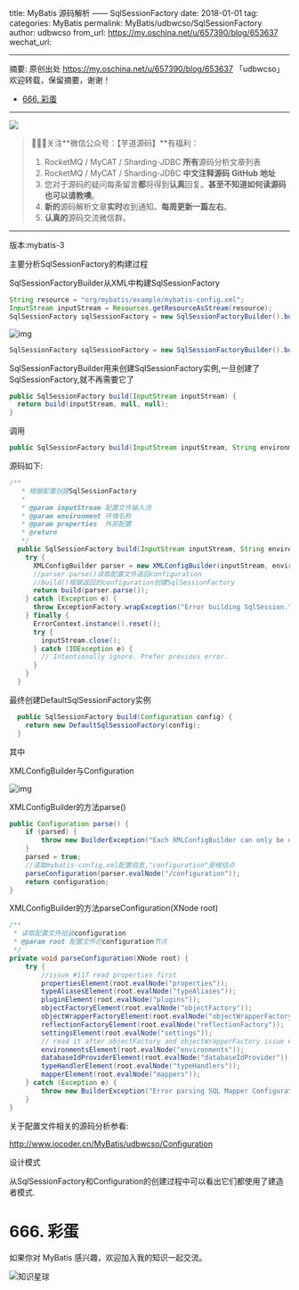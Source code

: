 title: MyBatis 源码解析 —— SqlSessionFactory
date: 2018-01-01
tag: 
categories: MyBatis
permalink: MyBatis/udbwcso/SqlSessionFactory
author: udbwcso
from_url: https://my.oschina.net/u/657390/blog/653637
wechat_url: 

-------

摘要: 原创出处 https://my.oschina.net/u/657390/blog/653637 「udbwcso」欢迎转载，保留摘要，谢谢！

- [666. 彩蛋](http://www.iocoder.cn/MyBatis/udbwcso/SqlSessionFactory/)

-------

![](http://www.iocoder.cn/images/common/wechat_mp_2017_07_31.jpg)

> 🙂🙂🙂关注**微信公众号：【芋道源码】**有福利：
> 1. RocketMQ / MyCAT / Sharding-JDBC **所有**源码分析文章列表
> 2. RocketMQ / MyCAT / Sharding-JDBC **中文注释源码 GitHub 地址**
> 3. 您对于源码的疑问每条留言**都**将得到**认真**回复。**甚至不知道如何读源码也可以请教噢**。
> 4. **新的**源码解析文章**实时**收到通知。**每周更新一篇左右**。
> 5. **认真的**源码交流微信群。

-------

版本:mybatis-3

主要分析SqlSessionFactory的构建过程

SqlSessionFactoryBuilder从XML中构建SqlSessionFactory

```Java
String resource = "org/mybatis/example/mybatis-config.xml";
InputStream inputStream = Resources.getResourceAsStream(resource);
SqlSessionFactory sqlSessionFactory = new SqlSessionFactoryBuilder().build(inputStream);
```



![img](http://static.iocoder.cn/oschina/uploads/space/2016/0406/144757_x3gI_657390.png)

```Java
SqlSessionFactory sqlSessionFactory = new SqlSessionFactoryBuilder().build(inputStream);
```

SqlSessionFactoryBuilder用来创建SqlSessionFactory实例,一旦创建了SqlSessionFactory,就不再需要它了

```Java
public SqlSessionFactory build(InputStream inputStream) {
  return build(inputStream, null, null);
}
```

调用

```Java
public SqlSessionFactory build(InputStream inputStream, String environment, Properties properties)
```

源码如下:

```Java
/**
   * 根据配置创建SqlSessionFactory
   *
   * @param inputStream 配置文件输入流
   * @param environment 环境名称
   * @param properties  外部配置
   * @return
   */
  public SqlSessionFactory build(InputStream inputStream, String environment, Properties properties) {
    try {
      XMLConfigBuilder parser = new XMLConfigBuilder(inputStream, environment, properties);
      //parser.parse()读取配置文件返回configuration
      //build()根据返回的configuration创建SqlSessionFactory
      return build(parser.parse());
    } catch (Exception e) {
      throw ExceptionFactory.wrapException("Error building SqlSession.", e);
    } finally {
      ErrorContext.instance().reset();
      try {
        inputStream.close();
      } catch (IOException e) {
        // Intentionally ignore. Prefer previous error.
      }
    }
  }
```

最终创建DefaultSqlSessionFactory实例

```Java
  public SqlSessionFactory build(Configuration config) {
    return new DefaultSqlSessionFactory(config);
  }
```

其中

XMLConfigBuilder与Configuration

![img](http://static.iocoder.cn/oschina/uploads/space/2016/0406/153838_T1YK_657390.png)

XMLConfigBuilder的方法parse()

```Java
public Configuration parse() {
	if (parsed) {
	    throw new BuilderException("Each XMLConfigBuilder can only be used once.");
	}
	parsed = true;
	//读取mybatis-config.xml配置信息,"configuration"是根结点
	parseConfiguration(parser.evalNode("/configuration"));
	return configuration;
}
```

XMLConfigBuilder的方法parseConfiguration(XNode root)

```Java
/**
 * 读取配置文件组装configuration
 * @param root 配置文件的configuration节点
 */
private void parseConfiguration(XNode root) {
	try {
		//issue #117 read properties first
		propertiesElement(root.evalNode("properties"));
		typeAliasesElement(root.evalNode("typeAliases"));
		pluginElement(root.evalNode("plugins"));
		objectFactoryElement(root.evalNode("objectFactory"));
		objectWrapperFactoryElement(root.evalNode("objectWrapperFactory"));
		reflectionFactoryElement(root.evalNode("reflectionFactory"));
		settingsElement(root.evalNode("settings"));
		// read it after objectFactory and objectWrapperFactory issue #631
		environmentsElement(root.evalNode("environments"));
		databaseIdProviderElement(root.evalNode("databaseIdProvider"));
		typeHandlerElement(root.evalNode("typeHandlers"));
		mapperElement(root.evalNode("mappers"));
	} catch (Exception e) {
		throw new BuilderException("Error parsing SQL Mapper Configuration. Cause: " + e, e);
	}
}
```

关于配置文件相关的源码分析参看:

<http://www.iocoder.cn/MyBatis/udbwcso/Configuration>

设计模式

从SqlSessionFactory和Configuration的创建过程中可以看出它们都使用了建造者模式.

# 666. 彩蛋

如果你对 MyBatis 感兴趣，欢迎加入我的知识一起交流。

![知识星球](http://www.iocoder.cn/images/Architecture/2017_12_29/01.png)
